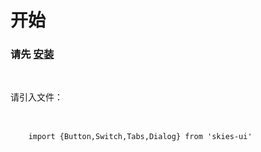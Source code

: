 # 开始

### 请先  [安装](#/doc/install)

<br />

请引入文件：
<br />
<br />

<pre>
    <code>
    import {Button,Switch,Tabs,Dialog} from 'skies-ui'
    </code>
</pre>

